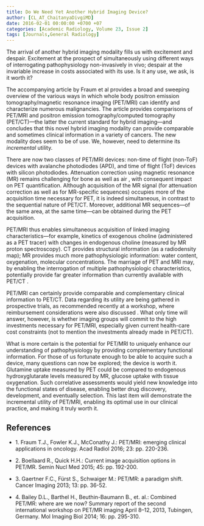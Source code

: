 ```yaml
---
title: Do We Need Yet Another Hybrid Imaging Device?
author: [CL_AT_ChaitanyaDivgiMD]
date: 2016-02-01 00:00:00 +0700 +07
categories: [Academic Radiology, Volume 23, Issue 2]
tags: [Journals,General Radiology]
---
```

The arrival of another hybrid imaging modality fills us with excitement and despair. Excitement at the prospect of simultaneously using different ways of interrogating pathophysiology non-invasively in vivo; despair at the invariable increase in costs associated with its use. Is it any use, we ask, is it worth it?

The accompanying article by Fraum et al provides a broad and sweeping overview of the various ways in which whole body positron emission tomography/magnetic resonance imaging (PET/MRI) can identify and characterize numerous malignancies. The article provides comparisons of PET/MRI and positron emission tomography/computed tomography (PET/CT)—the latter the current standard for hybrid imaging—and concludes that this novel hybrid imaging modality can provide comparable and sometimes clinical information in a variety of cancers. The new modality does seem to be of use. We, however, need to determine its _incremental_ utility.

There are now two classes of PET/MRI devices: non-time of flight (non-ToF) devices with avalanche photodiodes (APD), and time of flight (ToF) devices with silicon photodiodes. Attenuation correction using magnetic resonance (MR) remains challenging for bone as well as air , with consequent impact on PET quantification. Although acquisition of the MR signal (for attenuation correction as well as for MR-specific sequences) occupies more of the acquisition time necessary for PET, it is indeed simultaneous, in contrast to the sequential nature of PET/CT. Moreover, additional MR sequences—of the same area, at the same time—can be obtained during the PET acquisition.

PET/MRI thus enables simultaneous acquisition of linked imaging characteristics—for example, kinetics of exogenous choline (administered as a PET tracer) with changes in endogenous choline (measured by MR proton spectroscopy). CT provides structural information (as a radiodensity map); MR provides much more pathophysiologic information: water content, oxygenation, molecular concentrations. The marriage of PET and MRI may, by enabling the interrogation of multiple pathophysiologic characteristics, potentially provide far greater information than currently available with PET/CT .

PET/MRI can certainly provide comparable and complementary clinical information to PET/CT. Data regarding its utility are being gathered in prospective trials, as recommended recently at a workshop, where reimbursement considerations were also discussed . What only time will answer, however, is whether imaging groups will commit to the high investments necessary for PET/MRI, especially given current health-care cost constraints (not to mention the investments already made in PET/CT).

What is more certain is the potential for PET/MRI to uniquely enhance our understanding of pathophysiology by providing complementary functional information. For those of us fortunate enough to be able to acquire such a device, many questions can now be explored; the device is worth it. Glutamine uptake measured by PET could be compared to endogenous hydroxyglutarate levels measured by MR, glucose uptake with tissue oxygenation. Such correlative assessments would yield new knowledge into the functional states of disease, enabling better drug discovery, development, and eventually selection. This last item will demonstrate the incremental utility of PET/MRI, enabling its optimal use in our clinical practice, and making it truly worth it.

## References

- 1\. Fraum T.J., Fowler K.J., McConathy J.: PET/MRI: emerging clinical applications in oncology. Acad Radiol 2016; 23: pp. 220-236.


- 2\. Boellaard R., Quick H.H.: Current image acquisition options in PET/MR. Semin Nucl Med 2015; 45: pp. 192-200.


- 3\. Gaertner F.C., Fürst S., Schwaiger M.: PET/MR: a paradigm shift. Cancer Imaging 2013; 13: pp. 36-52.


- 4\. Bailey D.L., Barthel H., Beuthin-Baumann B., et. al.: Combined PET/MR: where are we now? Summary report of the second international workshop on PET/MR imaging April 8–12, 2013, Tubingen, Germany. Mol Imaging Biol 2014; 16: pp. 295-310.